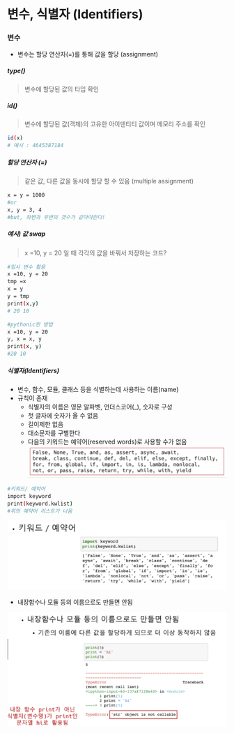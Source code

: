 # 변수, 식별자 (Identifiers)

### 변수

- 변수는 할당 연산자(=)를 통해 값을 할당 (assignment)



##### type()

> 변수에 할당된 값의 타입 확인



##### id()

> 변수에 할당된 값(객체)의 고유한 아이덴티티 값이며 메모리 주소를 확인

``` bash
id(x)
# 예시 : 4645387184
```



##### 할당 연산자 (=)

> 같은 값, 다른 값을 동시에 할당 할 수 있음 (multiple assignment)

```bash
x = y = 1000
#or
x, y = 3, 4
#but, 좌변과 우변의 갯수가 같아야한다!
```



##### 예시) 값 swap

> x =10, y = 20 일 때 각각의 값을 바꿔서 저장하는 코드?

 ``` bash
#임시 변수 활용
x =10, y = 20
tmp =x
x = y
y = tmp
print(x,y)
# 20 10
 ```

``` bash
#pythonic한 방법
x =10, y = 20
y, x = x, y
print(x, y)
#20 10
```



##### 식별자(Identifiers)

- 변수, 함수, 모듈, 클래스 등을 식별하는데 사용하는 이름(name)
- 규칙이 존재
  - 식별자의 이름은 영문 알파벳, 언더스코어(_), 숫자로 구성
  - 첫 글자에 숫자가 올 수 없음
  - 길이제한 없음
  - 대소문자를 구별한다
  - 다음의 키워드는 예약어(reserved words)로 사용할 수가 없음
    ![image-20210719094214969](Python_basic.assets/image-20210719094214969.png)

``` bash
#키워드/ 예약어
import keyword
print(keyword.kwlist)
#위의 예약어 리스트가 나옴
```

![image-20210719094354623](0.Python_basic.assets\image-20210719094354623.png)

- 내장함수나 모듈 등의 이름으로도 만들면 안됨

![image-20210719094443494](0.Python_basic.assets\image-20210719094443494.png)

